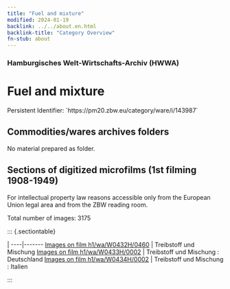 ```yaml
---
title: "Fuel and mixture"
modified: 2024-01-19
backlink: ../../about.en.html
backlink-title: "Category Overview"
fn-stub: about
---
```


### Hamburgisches Welt-Wirtschafts-Archiv (HWWA)

# Fuel and mixture

<div class="hint">Persistent Identifier: `https://pm20.zbw.eu/category/ware/i/143987`</div>







## Commodities/wares archives folders





No material prepared as folder.



<a id="filmsections" />

## Sections of digitized microfilms (1st filming 1908-1949)

<p>For intellectual property law reasons accessible only from the European Union legal area and from the ZBW reading room.</p>



<p>Total number of images: 3175</p>




::: {.sectiontable}

 | 
----|-------
<a class="btn" href="https://pm20.zbw.eu/film/h1/wa/W0432H/0460" rel="nofollow">Images on film h1/wa/W0432H/0460</a> | Treibstoff und Mischung
<a class="btn" href="https://pm20.zbw.eu/film/h1/wa/W0433H/0002" rel="nofollow">Images on film h1/wa/W0433H/0002</a> | Treibstoff und Mischung : Deutschland
<a class="btn" href="https://pm20.zbw.eu/film/h1/wa/W0434H/0002" rel="nofollow">Images on film h1/wa/W0434H/0002</a> | Treibstoff und Mischung : Italien


:::
















